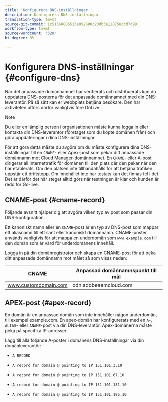 ```yaml
---
title: 'Konfigurera DNS-inställningar '
description: Konfigurera DNS-inställningar
translation-type: tm+mt
source-git-commit: 1c51560886515e092680c23db3e128758dcd7d99
workflow-type: tm+mt
source-wordcount: '328'
ht-degree: 0%

---
```



# Konfigurera DNS-inställningar {#configure-dns}

När det anpassade domännamnet har verifierats och distribuerats kan du uppdatera DNS-posterna för det anpassade domännamnet med din DNS-leverantör. På så sätt kan er webbplats betjäna besökare. Den här aktiviteten utförs därför vanligtvis före GoLive.

>[!NOTE]
>Du eller en lämplig person i organisationen måste kunna logga in eller kontakta din DNS-leverantör (företaget som du köpte domänen från) och göra uppdateringar i dina DNS-inställningar.

För att göra detta måste du avgöra om du måste konfigurera dina DNS-inställningar till en `CNAME`- eller Apex-post som pekar ditt anpassade domännamn mot Cloud Manager-domännamnet. En `CNAME`- eller A-post dirigerar all Internettrafik för domänen till den plats där den pekar när den har etablerats. Om den platsen inte tillhandahålls för att betjäna trafiken uppstår ett driftstopp. Om innehållet inte har testats kan det finnas fel i det. Det är därför det här steget alltid görs när testningen är klar och kunden är redo för Go-live.

## CNAME-post {#cname-record}

Följande avsnitt hjälper dig att avgöra vilken typ av post som passar din DNS-konfiguration.

Ett kanoniskt namn eller en `CNAME`-post är en typ av DNS-post som mappar ett aliasnamn till ett sant eller kanoniskt domännamn. CNAME-poster används vanligtvis för att mappa en underdomän som `www.example.com` till den domän som är värd för underdomänens innehåll.

Logga in på din domänregistrator och skapa en CNAME-post för att peka ditt anpassade domännamn mot målet så som visas nedan:

| CNAME | Anpassad domännamnspunkt till mål |
|--- |--- |
| www.customdomain.com | cdn.adobeaemcloud.com |

## APEX-post {#apex-record}

En domän är en anpassad domän som inte innehåller någon underdomän, till exempel example.com. En apex-domän har konfigurerats med en `A`-, `ALIAS`- eller `ANAME`-post via din DNS-leverantör. Apex-domänerna måste peka på specifika IP-adresser.

Lägg till alla följande A-poster i domänens DNS-inställningar via din domänleverantör:

* `A RECORD`

* `A record for domain @ pointing to IP 151.101.3.10`

* `A record for domain @ pointing to IP 151.101.67.10`

* `A record for domain @ pointing to IP 151.101.131.10`

* `A record for domain @ pointing to IP 151.101.195.10`
